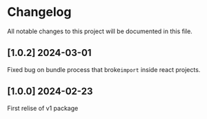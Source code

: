 # Changelog

All notable changes to this project will be documented in this file.

## [1.0.2] 2024-03-01

Fixed bug on bundle process that broke`import` inside react projects.

## [1.0.0] 2024-02-23

First relise of v1 package
